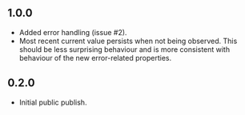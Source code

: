 ## 1.0.0

* Added error handling (issue #2).
* Most recent current value persists when not being observed. This should be less surprising behaviour and is more consistent with behaviour of the new error-related properties.

## 0.2.0

* Initial public publish.
